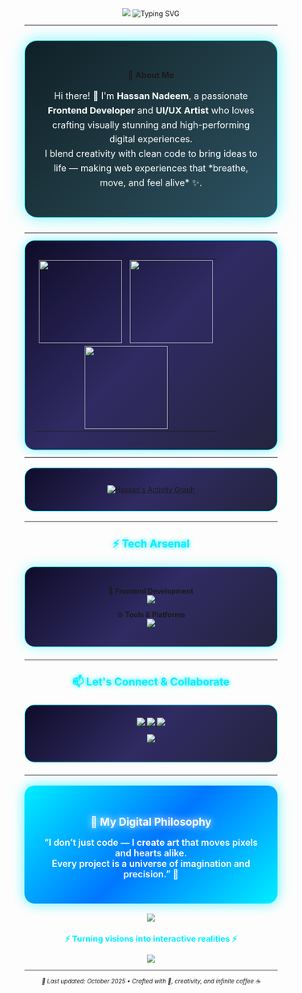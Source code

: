 <div align="center">

<!-- 🌈 Animated Header Banner -->
<img src="https://capsule-render.vercel.app/api?type=waving&height=220&text=Hassan%20Nadeem%20⚡&fontAlign=50&fontAlignY=40&color=gradient&customColorList=2,10,21,30&fontSize=70&desc=Frontend%20Developer%20|%20UI/UX%20Artist%20|%20Dream%20Builder&descAlign=50&descAlignY=70&animation=fadeIn" />

<!-- ✨ Typing Effect -->
<img src="https://readme-typing-svg.herokuapp.com?font=Fira+Code&weight=700&size=26&duration=4000&pause=1000&color=00EFFF&center=true&vCenter=true&width=700&lines=🚀+Creating+Magic+Through+Code;🎨+Designing+Experiences+That+Inspire;💡+Innovating+For+Tomorrow;🔥+Frontend+Developer+Extraordinaire!" alt="Typing SVG" />

---

<!-- 🌟 Profile Glow Card -->
<div align="center" style="background: linear-gradient(135deg,#0f2027,#203a43,#2c5364); padding: 35px; border-radius: 25px; box-shadow: 0 0 30px #00EFFF88; margin: 30px 0; border: 1px solid #00EFFF;">

### 💫 **About Me**

<p align="center" style="color:#fff; font-size: 18px; line-height: 1.6;">
Hi there! 👋 I'm <b>Hassan Nadeem</b>, a passionate <b>Frontend Developer</b> and <b>UI/UX Artist</b> who loves crafting visually stunning and high-performing digital experiences.<br>
I blend creativity with clean code to bring ideas to life — making web experiences that *breathe, move, and feel alive* ✨.
</p>

</div>

---

<!-- ⚙️ GitHub Stats Section -->
<div align="center" style="padding: 20px; background: linear-gradient(135deg, #0f0c29, #302b63, #24243e); border-radius: 20px; border: 1px solid #00EFFF; box-shadow: 0 0 20px #00EFFF88;">

<table>
  <tr>
    <td align="center">
      <img height="165" src="https://github-readme-stats.vercel.app/api?username=hassannadeemansari&show_icons=true&theme=react&bg_color=0d1117&title_color=00EFFF&icon_color=00EFFF&text_color=ffffff&hide_border=true&custom_title=🚀+GitHub+Performance" />
    </td>
    <td align="center">
      <img height="165" src="https://github-readme-streak-stats.herokuapp.com?user=hassannadeemansari&theme=react&hide_border=true&background=0d1117&ring=00EFFF&fire=00EFFF&currStreakLabel=00EFFF" />
    </td>
  </tr>
  <tr>
    <td colspan="2" align="center">
      <img height="165" src="https://github-readme-stats.vercel.app/api/top-langs/?username=hassannadeemansari&layout=compact&theme=react&bg_color=0d1117&title_color=00EFFF&text_color=ffffff&hide_border=true&langs_count=8&custom_title=💻+Top+Languages" />
    </td>
  </tr>
</table>
</div>

---

<!-- 📊 Activity Graph -->
<div align="center" style="padding: 20px; background: linear-gradient(135deg,#0f0c29,#302b63,#24243e); border-radius: 20px; border: 1px solid #00EFFF; margin: 20px 0;">
  
[![Hassan's Activity Graph](https://github-readme-activity-graph.vercel.app/graph?username=hassannadeemansari&custom_title=🔥+Coding+Journey&theme=react-dark&bg_color=0d1117&hide_border=true&line=00EFFF&point=00EFFF&area=true&area_color=00EFFF33&title_color=00EFFF)](https://github.com/hassannadeemansari)

</div>

---

<!-- 🧠 Tech Stack -->
<h2 align="center" style="color:#00EFFF;text-shadow:0 0 10px #00EFFF;">⚡ Tech Arsenal</h2>

<div align="center" style="background:linear-gradient(135deg,#0f0c29,#302b63,#24243e);padding:25px;border-radius:20px;border:1px solid #00EFFF;box-shadow:0 0 25px #00EFFF66;margin:25px 0;">

🎨 **Frontend Development**
<br>
<img src="https://skillicons.dev/icons?i=react,nextjs,vue,typescript,javascript,html,css,tailwind,sass,figma&theme=dark" />

⚙️ **Tools & Platforms**
<br>
<img src="https://skillicons.dev/icons?i=git,github,vscode,vercel,netlify,photoshop,ai,ps,postman&theme=dark" />

</div>

---

<!-- 💬 Contact Section -->
<h2 align="center" style="color:#00EFFF;text-shadow:0 0 10px #00EFFF;">📫 Let's Connect & Collaborate</h2>

<div align="center" style="background:linear-gradient(135deg,#0f0c29,#302b63,#24243e);padding:25px;border-radius:20px;border:1px solid #00EFFF;margin:25px 0;">

<a href="https://hassan-nadeem.vercel.app" target="_blank">
  <img src="https://img.shields.io/badge/🌐_PORTFOLIO-00EFFF?style=for-the-badge&logo=vercel&logoColor=white&labelColor=0d1117" />
</a>
<a href="mailto:hasssannann234@gmail.com">
  <img src="https://img.shields.io/badge/📧_EMAIL-EA4335?style=for-the-badge&logo=gmail&logoColor=white&labelColor=0d1117" />
</a>
<a href="https://wa.me/923452524816">
  <img src="https://img.shields.io/badge/💬_WHATSAPP-25D366?style=for-the-badge&logo=whatsapp&logoColor=white&labelColor=0d1117" />
</a>

<p align="center">
  <img src="https://komarev.com/ghpvc/?username=hassannadeemansari&color=00EFFF&style=for-the-badge&label=VISITORS+COUNT+✨&labelColor=0d1117" />
</p>
</div>

---

<!-- 💎 Quote Section -->
<div align="center" style="background: linear-gradient(135deg, #00EFFF, #0077FF, #00EFFF); padding: 30px; border-radius: 20px; margin: 20px 0; box-shadow: 0 0 25px #00EFFFAA;">

<h2 style="color: white; text-shadow: 0 0 15px #fff;">💫 My Digital Philosophy</h2>
<p style="color:white;font-size:18px;font-weight:600;">
“I don’t just code — I <b>create art</b> that moves pixels and hearts alike.<br>
Every project is a universe of imagination and precision.” 🌌
</p>

</div>

<!-- 🪩 Footer -->
<div align="center">
<img src="https://capsule-render.vercel.app/api?type=waving&color=gradient&height=100&section=footer&animation=fadeIn&reversal=true" />
  
<h3 style="color:#00EFFF;">
⚡ Turning visions into interactive realities ⚡
</h3>

<p>
  <img src="https://img.shields.io/badge/🚀-Open%20For%20Projects-00EFFF?style=for-the-badge&labelColor=0d1117" />
</p>

</div>

---

<div align="center">
  <sub><i>🌙 Last updated: October 2025 • Crafted with 💙, creativity, and infinite coffee ☕</i></sub>
</div>

</div>
